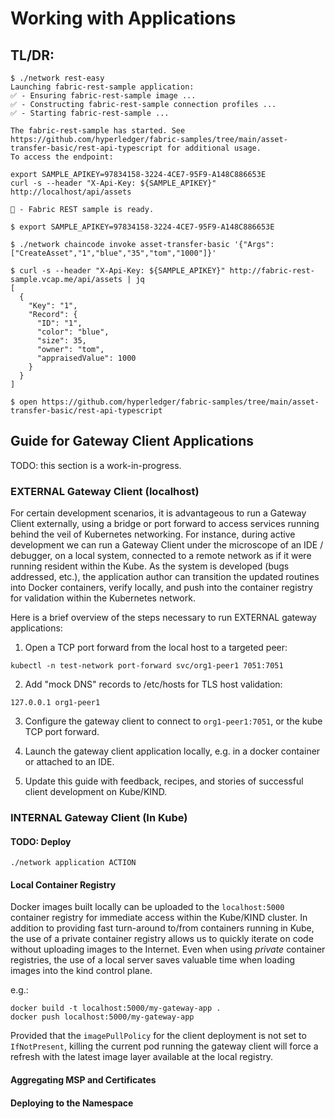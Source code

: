 # Working with Applications

## TL/DR: 

```shell
$ ./network rest-easy 
Launching fabric-rest-sample application:
✅ - Ensuring fabric-rest-sample image ...
✅ - Constructing fabric-rest-sample connection profiles ...
✅ - Starting fabric-rest-sample ...

The fabric-rest-sample has started. See https://github.com/hyperledger/fabric-samples/tree/main/asset-transfer-basic/rest-api-typescript for additional usage.
To access the endpoint:

export SAMPLE_APIKEY=97834158-3224-4CE7-95F9-A148C886653E
curl -s --header "X-Api-Key: ${SAMPLE_APIKEY}" http://localhost/api/assets

🏁 - Fabric REST sample is ready.
```

```shell
$ export SAMPLE_APIKEY=97834158-3224-4CE7-95F9-A148C886653E

$ ./network chaincode invoke asset-transfer-basic '{"Args":["CreateAsset","1","blue","35","tom","1000"]}' 

$ curl -s --header "X-Api-Key: ${SAMPLE_APIKEY}" http://fabric-rest-sample.vcap.me/api/assets | jq 
[
  {
    "Key": "1",
    "Record": {
      "ID": "1",
      "color": "blue",
      "size": 35,
      "owner": "tom",
      "appraisedValue": 1000
    }
  }
]

$ open https://github.com/hyperledger/fabric-samples/tree/main/asset-transfer-basic/rest-api-typescript 
```

## Guide for Gateway Client Applications 

TODO: this section is a work-in-progress.  

### EXTERNAL Gateway Client (localhost)

For certain development scenarios, it is advantageous to run a Gateway Client externally, using a bridge 
or port forward to access services running behind the veil of Kubernetes networking.  For instance, during active 
development we can run a Gateway Client under the microscope of an IDE / debugger, on a local system, connected
to a remote network as if it were running resident within the Kube.  As the system is developed (bugs addressed, etc.),
the application author can transition the updated routines into Docker containers, verify locally, and push 
into the container registry for validation within the Kubernetes network.

Here is a brief overview of the steps necessary to run EXTERNAL gateway applications: 

1.  Open a TCP port forward from the local host to a targeted peer: 
```shell
kubectl -n test-network port-forward svc/org1-peer1 7051:7051 
```

2.  Add "mock DNS" records to /etc/hosts for TLS host validation: 
```shell
127.0.0.1 org1-peer1 
```

3.  Configure the gateway client to connect to `org1-peer1:7051`, or the kube TCP port forward.


4.  Launch the gateway client application locally, e.g. in a docker container or attached to an IDE.    


5.  Update this guide with feedback, recipes, and stories of successful client development on Kube/KIND.  


### INTERNAL Gateway Client (In Kube)

#### TODO: Deploy

```shell
./network application ACTION 
```


#### Local Container Registry

Docker images built locally can be uploaded to the `localhost:5000` container registry for
immediate access within the Kube/KIND cluster.  In addition to providing fast turn-around to/from containers 
running in Kube, the use of a private container registry allows us to quickly iterate on code without uploading 
images to the Internet.  Even when using _private_ container registries, the use of a local server saves valuable 
time when loading images into the kind control plane.

e.g.: 
```shell
docker build -t localhost:5000/my-gateway-app . 
docker push localhost:5000/my-gateway-app 
```

Provided that the `imagePullPolicy` for the client deployment is not set to `IfNotPresent`, killing the current pod 
running the gateway client will force a refresh with the latest image layer available at the local registry. 


#### Aggregating MSP and Certificates 

#### Deploying to the Namespace 